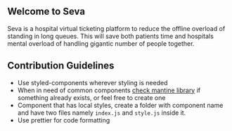 ## Welcome to Seva

Seva is a hospital virtual ticketing platform to reduce the offline overload of standing in long queues. This will save both patients time and hospitals mental overload of handling gigantic number of people together.

## Contribution Guidelines

- Use styled-components wherever styling is needed
- When in need of common components [check mantine library](https://mantine.dev/getting-started/) if something already exists, or feel free to create one
- Component that has local styles, create a folder with component name and have two files namely `index.js` and `style.js` inside it.
- Use prettier for code formatting
